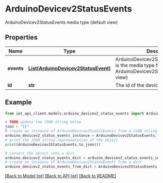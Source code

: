 # ArduinoDevicev2StatusEvents

ArduinoDevicev2StatusEvents media type (default view)

## Properties

Name | Type | Description | Notes
------------ | ------------- | ------------- | -------------
**events** | [**List[ArduinoDevicev2StatusEvent]**](ArduinoDevicev2StatusEvent.md) | ArduinoDevicev2StatusEventCollection is the media type for an array of ArduinoDevicev2StatusEvent (default view) | 
**id** | **str** | The id of the device | 

## Example

```python
from iot_api_client.models.arduino_devicev2_status_events import ArduinoDevicev2StatusEvents

# TODO update the JSON string below
json = "{}"
# create an instance of ArduinoDevicev2StatusEvents from a JSON string
arduino_devicev2_status_events_instance = ArduinoDevicev2StatusEvents.from_json(json)
# print the JSON string representation of the object
print(ArduinoDevicev2StatusEvents.to_json())

# convert the object into a dict
arduino_devicev2_status_events_dict = arduino_devicev2_status_events_instance.to_dict()
# create an instance of ArduinoDevicev2StatusEvents from a dict
arduino_devicev2_status_events_from_dict = ArduinoDevicev2StatusEvents.from_dict(arduino_devicev2_status_events_dict)
```
[[Back to Model list]](../README.md#documentation-for-models) [[Back to API list]](../README.md#documentation-for-api-endpoints) [[Back to README]](../README.md)


